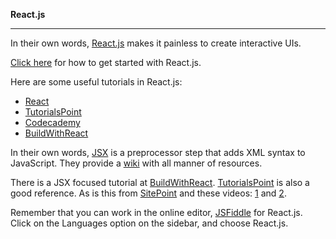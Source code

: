 **React.js**

----------------

In their own words, [React.js](https://facebook.github.io/react/) makes it painless to create interactive UIs.

[Click here](https://facebook.github.io/react/docs/getting-started.html) for how to get started with React.js.

Here are some useful tutorials in React.js:
- [React](https://facebook.github.io/react/docs/tutorial.html)
- [TutorialsPoint](https://www.tutorialspoint.com/reactjs/)
- [Codecademy](https://www.codecademy.com/learn/react-101)
- [BuildWithReact](http://buildwithreact.com/)

In their own words, [JSX](https://jsx.github.io/) is a preprocessor step that adds XML syntax to JavaScript. They provide a [wiki](https://github.com/jsx/JSX/wiki) with all manner of resources.

There is a JSX focused tutorial at [BuildWithReact](http://buildwithreact.com/tutorial/jsx). [TutorialsPoint](https://www.tutorialspoint.com/reactjs/reactjs_jsx.htm) is also a good reference. As is this from  [SitePoint](https://www.sitepoint.com/getting-started-react-jsx/) and these videos:  [1](https://www.youtube.com/watch?v=xFETH5O7z-A) and [2](https://www.youtube.com/watch?v=r0WWMLK30j0).

Remember that you can work in the online editor, [JSFiddle](https://jsfiddle.net/) for React.js. Click on the Languages option on the sidebar, and choose React.js.
